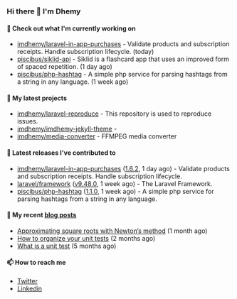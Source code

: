 ### Hi there 👋 I'm Dhemy

#### 👷 Check out what I'm currently working on

- [imdhemy/laravel-in-app-purchases](https://github.com/imdhemy/laravel-in-app-purchases) - Validate products and subscription receipts. Handle subscription lifecycle. (today)
- [piscibus/siklid-api](https://github.com/piscibus/siklid-api) - Siklid is a flashcard app that uses an improved form of spaced repetition.  (1 day ago)
- [piscibus/php-hashtag](https://github.com/piscibus/php-hashtag) - A simple php service for parsing hashtags from a string in any language. (1 week ago)

#### 🌱 My latest projects

- [imdhemy/laravel-reproduce](https://github.com/imdhemy/laravel-reproduce) - This repository is used to reproduce issues.
- [imdhemy/imdhemy-jekyll-theme](https://github.com/imdhemy/imdhemy-jekyll-theme) - 
- [imdhemy/media-converter](https://github.com/imdhemy/media-converter) - FFMPEG media converter

#### 🔭 Latest releases I've contributed to

- [imdhemy/laravel-in-app-purchases](https://github.com/imdhemy/laravel-in-app-purchases) ([1.6.2](https://github.com/imdhemy/laravel-in-app-purchases/releases/tag/1.6.2), 1 day ago) - Validate products and subscription receipts. Handle subscription lifecycle.
- [laravel/framework](https://github.com/laravel/framework) ([v9.48.0](https://github.com/laravel/framework/releases/tag/v9.48.0), 1 week ago) - The Laravel Framework.
- [piscibus/php-hashtag](https://github.com/piscibus/php-hashtag) ([1.1.0](https://github.com/piscibus/php-hashtag/releases/tag/1.1.0), 1 week ago) - A simple php service for parsing hashtags from a string in any language.

#### 📜 My recent [blog posts](https://imdhemy.com/)

- [Approximating square roots with Newton’s method](https://imdhemy.com/blog/dsa/approximating-square-roots-with-newton&#39;s-method.html) (1 month ago)
- [How to organize your unit tests](https://imdhemy.com/blog/testing/how-to-organize-your-unit-tests.html) (2 months ago)
- [What is a unit test](https://imdhemy.com/blog/testing/what-is-a-unit-test.html) (5 months ago)

#### 📫 How to reach me

- [Twitter](https://twitter.com/imdhemy)
- [Linkedin](https://linkedin.com/in/imdhemy)